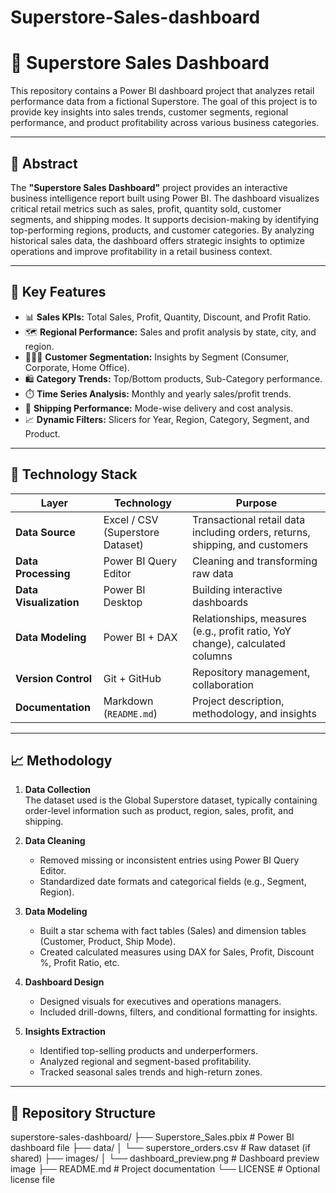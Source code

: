 # Superstore-Sales-dashboard
# 🛒 Superstore Sales Dashboard

This repository contains a Power BI dashboard project that analyzes retail performance data from a fictional Superstore. The goal of this project is to provide key insights into sales trends, customer segments, regional performance, and product profitability across various business categories.

---

## 📄 Abstract

The **"Superstore Sales Dashboard"** project provides an interactive business intelligence report built using Power BI. The dashboard visualizes critical retail metrics such as sales, profit, quantity sold, customer segments, and shipping modes. It supports decision-making by identifying top-performing regions, products, and customer categories. By analyzing historical sales data, the dashboard offers strategic insights to optimize operations and improve profitability in a retail business context.

---

## 🚀 Key Features

- 📊 **Sales KPIs:** Total Sales, Profit, Quantity, Discount, and Profit Ratio.
- 🗺️ **Regional Performance:** Sales and profit analysis by state, city, and region.
- 🧑‍🤝‍🧑 **Customer Segmentation:** Insights by Segment (Consumer, Corporate, Home Office).
- 🛍️ **Category Trends:** Top/Bottom products, Sub-Category performance.
- ⏱️ **Time Series Analysis:** Monthly and yearly sales/profit trends.
- 🚚 **Shipping Performance:** Mode-wise delivery and cost analysis.
- 📈 **Dynamic Filters:** Slicers for Year, Region, Category, Segment, and Product.

---

## 🧰 Technology Stack

| Layer | Technology | Purpose |
|-------|------------|---------|
| **Data Source** | Excel / CSV (Superstore Dataset) | Transactional retail data including orders, returns, shipping, and customers |
| **Data Processing** | Power BI Query Editor | Cleaning and transforming raw data |
| **Data Visualization** | Power BI Desktop | Building interactive dashboards |
| **Data Modeling** | Power BI + DAX | Relationships, measures (e.g., profit ratio, YoY change), calculated columns |
| **Version Control** | Git + GitHub | Repository management, collaboration |
| **Documentation** | Markdown (`README.md`) | Project description, methodology, and insights |

---

## 📈 Methodology

1. **Data Collection**  
   The dataset used is the Global Superstore dataset, typically containing order-level information such as product, region, sales, profit, and shipping.

2. **Data Cleaning**  
   - Removed missing or inconsistent entries using Power BI Query Editor.
   - Standardized date formats and categorical fields (e.g., Segment, Region).

3. **Data Modeling**  
   - Built a star schema with fact tables (Sales) and dimension tables (Customer, Product, Ship Mode).
   - Created calculated measures using DAX for Sales, Profit, Discount %, Profit Ratio, etc.

4. **Dashboard Design**  
   - Designed visuals for executives and operations managers.
   - Included drill-downs, filters, and conditional formatting for insights.

5. **Insights Extraction**  
   - Identified top-selling products and underperformers.
   - Analyzed regional and segment-based profitability.
   - Tracked seasonal sales trends and high-return zones.

---

## 📂 Repository Structure

superstore-sales-dashboard/
├── Superstore_Sales.pbix # Power BI dashboard file
├── data/
│ └── superstore_orders.csv # Raw dataset (if shared)
├── images/
│ └── dashboard_preview.png # Dashboard preview image
├── README.md # Project documentation
└── LICENSE # Optional license file


